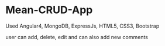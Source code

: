 # Mean-CRUD-App

Used Angular4, MongoDB, ExpressJs, HTML5, CSS3, Bootstrap

user can add, delete, edit and can also add new comments 
